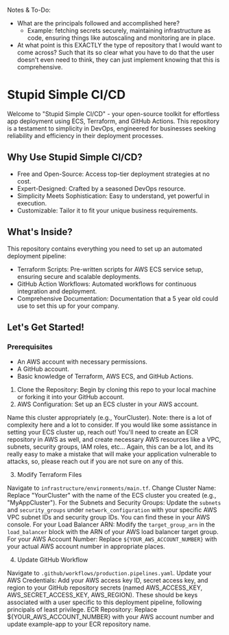 Notes & To-Do:
* What are the principals followed and accomplished here?
  * Example: fetching secrets securely, maintaining infrastructure as code, ensuring things like autoscaling and monitoring are in place.
* At what point is this EXACTLY the type of repository that I would want to come across? Such that its so clear what you have to do that the user doesn't even need to think, they can just implement knowing that this is comprehensive.

# Stupid Simple CI/CD

Welcome to "Stupid Simple CI/CD" - your open-source toolkit for effortless app deployment using ECS, Terraform, and GitHub Actions. This repository is a testament to simplicity in DevOps, engineered for businesses seeking reliability and efficiency in their deployment processes.

## Why Use Stupid Simple CI/CD?
* Free and Open-Source: Access top-tier deployment strategies at no cost.
* Expert-Designed: Crafted by a seasoned DevOps resource.
* Simplicity Meets Sophistication: Easy to understand, yet powerful in execution.
* Customizable: Tailor it to fit your unique business requirements.

## What's Inside?
This repository contains everything you need to set up an automated deployment pipeline:

* Terraform Scripts: Pre-written scripts for AWS ECS service setup, ensuring secure and scalable deployments.
* GitHub Action Workflows: Automated workflows for continuous integration and deployment.
* Comprehensive Documentation: Documentation that a 5 year old could use to set this up for your company.

## Let's Get Started!

### Prerequisites
* An AWS account with necessary permissions.
* A GitHub account.
* Basic knowledge of Terraform, AWS ECS, and GitHub Actions.

1. Clone the Repository: Begin by cloning this repo to your local machine or forking it into your GitHub account.
2. AWS Configuration: Set up an ECS cluster in your AWS account.

Name this cluster appropriately (e.g., YourCluster). Note: there is a lot of complexity here and a lot to consider. If you would like some assistance in setting your ECS cluster up, reach out! You'll need to create an ECR repository in AWS as well, and create necessary AWS resources like a VPC, subnets, security groups, IAM roles, etc... Again, this can be a lot, and its really easy to make a mistake that will make your application vulnerable to attacks, so, please reach out if you are not sure on any of this.

3. Modify Terraform Files

Navigate to `infrastructure/environments/main.tf`. Change Cluster Name: Replace "YourCluster" with the name of the ECS cluster you created (e.g., "MyAppCluster"). For the Subnets and Security Groups: Update the `subnets` and `security_groups` under `network_configuration` with your specific AWS VPC subnet IDs and security group IDs. You can find these in your AWS console. For your Load Balancer ARN: Modify the `target_group_arn` in the `load_balancer` block with the ARN of your AWS load balancer target group. For your AWS Account Number: Replace `${YOUR_AWS_ACCOUNT_NUMBER}` with your actual AWS account number in appropriate places.

4. Update GitHub Workflow

Navigate to `.github/workflows/production.pipelines.yaml`. Update your AWS Credentials: Add your AWS access key ID, secret access key, and region to your GitHub repository secrets (named AWS_ACCESS_KEY, AWS_SECRET_ACCESS_KEY, AWS_REGION). These should be keys associated with a user specific to this deployment pipeline, following principals of least privilege. ECR Repository: Replace ${YOUR_AWS_ACCOUNT_NUMBER} with your AWS account number and update example-app to your ECR repository name.


